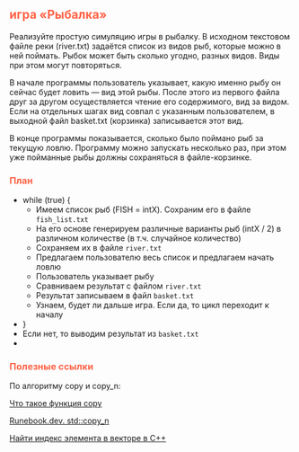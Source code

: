 ## <font color="tomato">игра «Рыбалка»</font>

Реализуйте простую симуляцию игры в рыбалку. 
В исходном текстовом файле реки (river.txt) задаётся список из видов рыб, которые можно в ней поймать. 
Рыбок может быть сколько угодно, разных видов. Виды при этом могут повторяться.

В начале программы пользователь указывает, какую именно рыбу он сейчас будет ловить — вид этой рыбы. 
После этого из первого файла друг за другом осуществляется чтение его содержимого, вид за видом. 
Если на отдельных шагах вид совпал с указанным пользователем, 
в выходной файл basket.txt (корзинка) записывается этот вид.

В конце программы показывается, сколько было поймано рыб за текущую ловлю. 
Программу можно запускать несколько раз, при этом уже пойманные рыбы должны сохраняться в файле-корзинке.

### <font color="tomato">План</font>

- while (true) {
  - Имеем список рыб (FISH = intX). Сохраним его в файле `fish_list.txt`
  - На его основе генерируем различные варианты рыб (intX / 2) в различном количестве (в т.ч. случайное количество)
  - Сохраняем их в файле `river.txt`
  - Предлагаем пользователю весь список и предлагаем начать ловлю 
  - Пользователь указывает рыбу 
  - Сравниваем результат с файлом `river.txt`
  - Результат записываем в файл `basket.txt`
  - Узнаем, будет ли дальше игра. Если да, то цикл переходит к началу
- }
- Если нет, то выводим результат из `basket.txt`
- 
### <font color="tomato">Полезные ссылки</font>

По алгоритму copy и copy_n:

[Что такое функция copy](https://codelessons.ru/cplusplus/funkciya-copy-v-c-legko-i-ponyatno.html)

[Runebook.dev. std::copy_n](https://runebook.dev/ru/docs/cpp/algorithm/copy_n)

[Найти индекс элемента в векторе в C++](https://www.techiedelight.com/ru/find-index-element-vector-cpp/)
